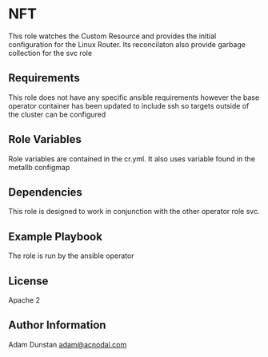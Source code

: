 NFT
=========

This role watches the Custom Resource and provides the initial configuration for the Linux Router.
Its reconcilaton also provide garbage collection for the svc role 

Requirements
------------

This role does not have any specific ansible requirements however the base operator container has been
updated to include ssh so targets outside of the cluster can be configured

Role Variables
--------------

Role variables are contained in the cr.yml.  It also uses variable found in the metallb configmap

Dependencies
------------

This role is designed to work in conjunction with the other operator role svc.

Example Playbook
----------------

The role is run by the ansible operator

License
-------

Apache 2

Author Information
------------------

Adam Dunstan  adam@acnodal.com
